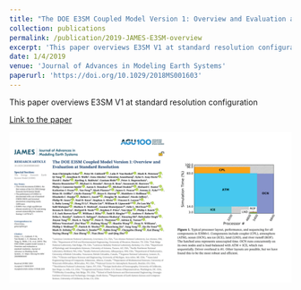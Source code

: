```yaml
---
title: "The DOE E3SM Coupled Model Version 1: Overview and Evaluation at Standard Resolution"
collection: publications
permalink: /publication/2019-JAMES-E3SM-overview
excerpt: 'This paper overviews E3SM V1 at standard resolution configuration'
date: 1/4/2019
venue: 'Journal of Advances in Modeling Earth Systems'
paperurl: 'https://doi.org/10.1029/2018MS001603'
---
```

This paper overviews E3SM V1 at standard resolution configuration

[Link to the paper](https://doi.org/10.1029/2018MS001603)

![image](../images/papers/2019-JAMES-E3SM-overview.png)

